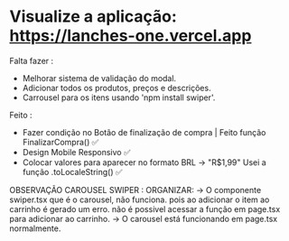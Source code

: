 # Visualize a aplicação: https://lanches-one.vercel.app

Falta fazer :
- Melhorar sistema de validação do modal.
- Adicionar todos os produtos, preços e descrições.
- Carrousel para os itens usando 'npm install swiper'.

Feito :
- Fazer condição no Botão de finalização de compra | Feito função FinalizarCompra() ✅
- Design Mobile Responsivo ✅
- Colocar valores para aparecer no formato BRL -> "R$1,99" Usei a função .toLocaleString() ✅

OBSERVAÇÃO CAROUSEL SWIPER :
    ORGANIZAR:
    -> O componente swiper.tsx que é o carousel, não funciona.
    pois ao adicionar o item ao carrinho é gerado um erro.
    não é possivel acessar a função em page.tsx para adicionar ao carrinho.
    -> O carousel está funcionando em page.tsx normalmente. 
